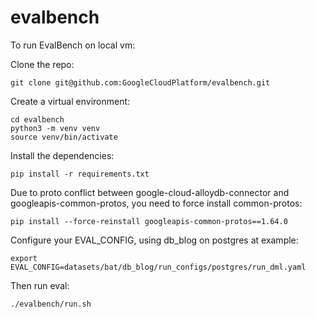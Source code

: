 # evalbench

To run EvalBench on local vm:

Clone the repo:
```
git clone git@github.com:GoogleCloudPlatform/evalbench.git
```

Create a virtual environment:
```
cd evalbench
python3 -m venv venv
source venv/bin/activate
```
Install the dependencies:
```
pip install -r requirements.txt
```

Due to proto conflict between google-cloud-alloydb-connector and googleapis-common-protos, you need to force install common-protos:
```
pip install --force-reinstall googleapis-common-protos==1.64.0
```

Configure your EVAL_CONFIG, using db_blog on postgres at example:
```
export EVAL_CONFIG=datasets/bat/db_blog/run_configs/postgres/run_dml.yaml
```
Then run eval:

```
./evalbench/run.sh
```
